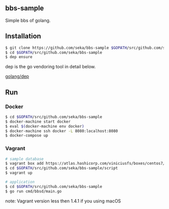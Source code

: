 ## bbs-sample

Simple bbs of golang.

## Installation

```sh
$ git clone https://github.com/seka/bbs-sample $GOPATH/src/github.com/seka/bbs-sample
$ cd $GOPATH/src/github.com/seka/bbs-sample
$ dep ensure
```

dep is the go vendoring tool in detail below.

[golang/dep](https://github.com/golang/dep)

## Run

### Docker

```sh
$ cd $GOPATH/src/github.com/seka/bbs-sample
$ docker-machine start docker
$ eval $(docker-machine env docker)
$ docker-machine ssh docker -L 8080:localhost:8080
$ docker-compose up
```

### Vagrant

```sh
# sample database
$ vagrant box add https://atlas.hashicorp.com/viniciusfs/boxes/centos7/
$ cd $GOPATH/src/github.com/seka/bbs-sample/script
$ vagrant up

# application
$ cd $GOPATH/src/github.com/seka/bbs-sample
$ go run cmd/bbsd/main.go
```

note: Vagrant version less then 1.4.1 if you using macOS
